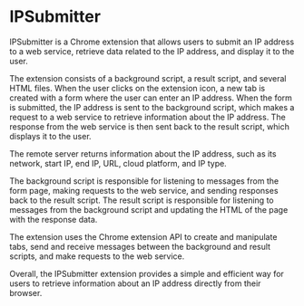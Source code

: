 # IPSubmitter

IPSubmitter is a Chrome extension that allows users to submit an IP address to a web service, retrieve data related to the IP address, and display it to the user.

The extension consists of a background script, a result script, and several HTML files. When the user clicks on the extension icon, a new tab is created with a form where the user can enter an IP address. When the form is submitted, the IP address is sent to the background script, which makes a request to a web service to retrieve information about the IP address. The response from the web service is then sent back to the result script, which displays it to the user.

The remote server returns information about the IP address, such as its network, start IP, end IP, URL, cloud platform, and IP type.

The background script is responsible for listening to messages from the form page, making requests to the web service, and sending responses back to the result script. The result script is responsible for listening to messages from the background script and updating the HTML of the page with the response data.

The extension uses the Chrome extension API to create and manipulate tabs, send and receive messages between the background and result scripts, and make requests to the web service.

Overall, the IPSubmitter extension provides a simple and efficient way for users to retrieve information about an IP address directly from their browser.
